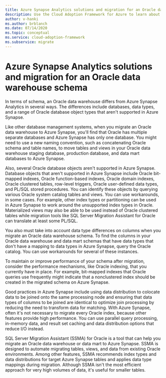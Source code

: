 ```yaml
---
title: Azure Synapse Analytics solutions and migration for an Oracle data warehouse
description: Use the Cloud Adoption Framework for Azure to learn about migrating an Oracle data warehouse schema to Azure Synapse Analytics.
author: v-hanki
ms.author: brblanch
ms.date: 07/14/2020
ms.topic: conceptual
ms.service: cloud-adoption-framework
ms.subservice: migrate
---
```


<!-- cSpell:ignore Exadata SSMA -->

# Azure Synapse Analytics solutions and migration for an Oracle data warehouse schema

In terms of schema, an Oracle data warehouse differs from Azure Synapse Analytics in several ways. The differences include databases, data types, and a range of Oracle database object types that aren't supported in Azure Synapse.

Like other database management systems, when you migrate an Oracle data warehouse to Azure Synapse, you'll find that Oracle has multiple separate databases and Azure Synapse has only one database. You might need to use a new naming convention, such as concatenating Oracle schema and table names, to move tables and views in your Oracle data warehouse staging database, production database, and data mart databases to Azure Synapse.

Also, several Oracle database objects aren't supported in Azure Synapse. Database objects that aren't supported in Azure Synapse include Oracle bit-mapped indexes, Oracle function-based indexes, Oracle domain indexes, Oracle clustered tables, row-level triggers, Oracle user-defined data types, and PL/SQL stored procedures. You can identify these objects by querying various Oracle system catalog tables and views. You can use workarounds, in some cases. For example, other index types or partitioning can be used in Azure Synapse to work around the unsupported index types in Oracle. Materialized views may also be able to be used instead of Oracle clustered tables while migration tools like SQL Server Migration Assistant for Oracle can translate at least some PL/SQL.

You also must take into account data type differences on columns when you migrate an Oracle data warehouse schema. To find the columns in your Oracle data warehouse and data mart schemas that have data types that don't have a mapping to data types in Azure Synapse, query the Oracle catalog. You can use workarounds for several of these instances.

To maintain or improve performance of your schema after migration, consider the performance mechanisms, like Oracle indexing, that you currently have in place. For example, bit-mapped indexes that Oracle queries use frequently might indicate that a nonclustered index should be created in the migrated schema on Azure Synapse. 

Good practices in Azure Synapse include using data distribution to colocate data to be joined onto the same processing node and ensuring that data types of columns to be joined are identical to optimize join processing by reducing the need to transform data for matching. With Azure Synapse, often it's not necessary to migrate every Oracle index, because other features provide high performance. You can use parallel query processing, in-memory data, and result set caching and data distribution options that reduce I/O instead.

SQL Server Migration Assistant (SSMA) for Oracle is a tool that can help you migrate an Oracle data warehouse or data mart to Azure Synapse. SSMA is designed to automate migrating tables, views, and data from existing Oracle environments. Among other features, SSMA recommends index types and data distributions for target Azure Synapse tables and applies data type mappings during migration. Although SSMA isn't the most efficient approach for very high volumes of data, it's useful for smaller tables.

